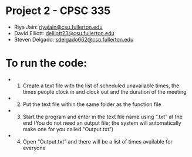 # Project 2 - CPSC 335
* Riya Jain: riyajain@csu.fullerton.edu
* David Elliott: delliott23@csu.fullerton.edu
* Steven Delgado: sdelgado662@csu.fullerton.edu

# To run the code: 
* 1. Create a text file with the list of scheduled unavailable times, the times people clock in and clock out and the duration of the meeting
* 2. Put the text file within the same folder as the function file
* 3. Start the program and enter in the text file name using “.txt” at the end (You do not need an output file; the system will automatically make one for you called “Output.txt”)
* 4. Open “Output.txt” and there will be a list of times available for everyone




